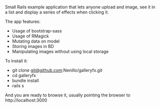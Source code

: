 Small Rails example application that lets anyone upload and image, see it in a list and display a series of effects when clicking it.

The app features:
- Usage of bootstrap-sass
- Usage of RMagick
- Mutating data on model
- Storing images in BD
- Manipulating images without using local storage

To install it:
- git clone git@github.com:Nenillo/galleryfx.git
- cd galleryfx
- bundle install
- rails s
 
And you are ready to browse it, usually pointing the browser to http://localhost:3000
